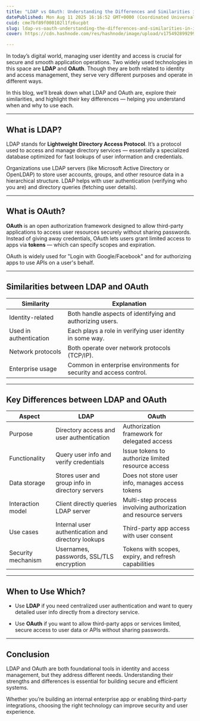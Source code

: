 ```yaml
---
title: "LDAP vs OAuth: Understanding the Differences and Similarities in Identity Management"
datePublished: Mon Aug 11 2025 16:16:52 GMT+0000 (Coordinated Universal Time)
cuid: cme7bf89f000102l1fz6ucpbt
slug: ldap-vs-oauth-understanding-the-differences-and-similarities-in-identity-management
cover: https://cdn.hashnode.com/res/hashnode/image/upload/v1754928992997/b1b6464e-f59a-4ba2-9b17-8659ccbdd51f.png

---
```


In today’s digital world, managing user identity and access is crucial for secure and smooth application operations. Two widely used technologies in this space are **LDAP** and **OAuth**. Though they are both related to identity and access management, they serve very different purposes and operate in different ways.

In this blog, we’ll break down what LDAP and OAuth are, explore their similarities, and highlight their key differences — helping you understand when and why to use each.

---

## What is LDAP?

LDAP stands for **Lightweight Directory Access Protocol**. It’s a protocol used to access and manage directory services — essentially a specialized database optimized for fast lookups of user information and credentials.

Organizations use LDAP servers (like Microsoft Active Directory or OpenLDAP) to store user accounts, groups, and other resource data in a hierarchical structure. LDAP helps with user authentication (verifying who you are) and directory queries (fetching user details).

---

## What is OAuth?

**OAuth** is an open authorization framework designed to allow third-party applications to access user resources securely without sharing passwords. Instead of giving away credentials, OAuth lets users grant limited access to apps via **tokens** — which can specify scopes and expiration.

OAuth is widely used for "Login with Google/Facebook" and for authorizing apps to use APIs on a user's behalf.

---

## Similarities between LDAP and OAuth

| Similarity | Explanation |
| --- | --- |
| Identity-related | Both handle aspects of identifying and authorizing users. |
| Used in authentication | Each plays a role in verifying user identity in some way. |
| Network protocols | Both operate over network protocols (TCP/IP). |
| Enterprise usage | Common in enterprise environments for security and access control. |

---

## Key Differences between LDAP and OAuth

| Aspect | LDAP | OAuth |
| --- | --- | --- |
| Purpose | Directory access and user authentication | Authorization framework for delegated access |
| Functionality | Query user info and verify credentials | Issue tokens to authorize limited resource access |
| Data storage | Stores user and group info in directory servers | Does not store user info, manages access tokens |
| Interaction model | Client directly queries LDAP server | Multi-step process involving authorization and resource servers |
| Use cases | Internal user authentication and directory lookups | Third-party app access with user consent |
| Security mechanism | Usernames, passwords, SSL/TLS encryption | Tokens with scopes, expiry, and refresh capabilities |

---

## When to Use Which?

* Use **LDAP** if you need centralized user authentication and want to query detailed user info directly from a directory service.
    
* Use **OAuth** if you want to allow third-party apps or services limited, secure access to user data or APIs without sharing passwords.
    

---

## Conclusion

LDAP and OAuth are both foundational tools in identity and access management, but they address different needs. Understanding their strengths and differences is essential for building secure and efficient systems.

Whether you’re building an internal enterprise app or enabling third-party integrations, choosing the right technology can improve security and user experience.